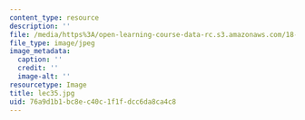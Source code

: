 ```yaml
---
content_type: resource
description: ''
file: /media/https%3A/open-learning-course-data-rc.s3.amazonaws.com/18-01sc-single-variable-calculus-fall-2010/76a9d1b1bc8ec40c1f1fdcc6da8ca4c8_lec35.jpg
file_type: image/jpeg
image_metadata:
  caption: ''
  credit: ''
  image-alt: ''
resourcetype: Image
title: lec35.jpg
uid: 76a9d1b1-bc8e-c40c-1f1f-dcc6da8ca4c8
---
```

